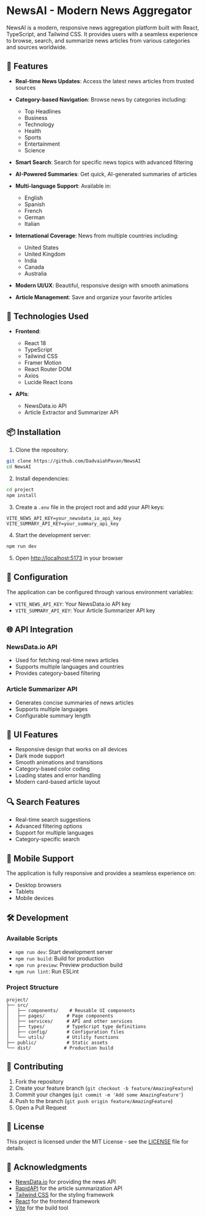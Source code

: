 # NewsAI - Modern News Aggregator

NewsAI is a modern, responsive news aggregation platform built with React, TypeScript, and Tailwind CSS. It provides users with a seamless experience to browse, search, and summarize news articles from various categories and sources worldwide.

## 🌟 Features

- **Real-time News Updates**: Access the latest news articles from trusted sources
- **Category-based Navigation**: Browse news by categories including:
  - Top Headlines
  - Business
  - Technology
  - Health
  - Sports
  - Entertainment
  - Science

- **Smart Search**: Search for specific news topics with advanced filtering
- **AI-Powered Summaries**: Get quick, AI-generated summaries of articles
- **Multi-language Support**: Available in:
  - English
  - Spanish
  - French
  - German
  - Italian

- **International Coverage**: News from multiple countries including:
  - United States
  - United Kingdom
  - India
  - Canada
  - Australia

- **Modern UI/UX**: Beautiful, responsive design with smooth animations
- **Article Management**: Save and organize your favorite articles

## 🚀 Technologies Used

- **Frontend**:
  - React 18
  - TypeScript
  - Tailwind CSS
  - Framer Motion
  - React Router DOM
  - Axios
  - Lucide React Icons

- **APIs**:
  - NewsData.io API
  - Article Extractor and Summarizer API

## 📦 Installation

1. Clone the repository:
```bash
git clone https://github.com/DadvaiahPavan/NewsAI
cd NewsAI
```

2. Install dependencies:
```bash
cd project
npm install
```

3. Create a `.env` file in the project root and add your API keys:
```env
VITE_NEWS_API_KEY=your_newsdata_io_api_key
VITE_SUMMARY_API_KEY=your_summary_api_key
```

4. Start the development server:
```bash
npm run dev
```

5. Open [http://localhost:5173](http://localhost:5173) in your browser

## 🔧 Configuration

The application can be configured through various environment variables:

- `VITE_NEWS_API_KEY`: Your NewsData.io API key
- `VITE_SUMMARY_API_KEY`: Your Article Summarizer API key

## 🌐 API Integration

### NewsData.io API
- Used for fetching real-time news articles
- Supports multiple languages and countries
- Provides category-based filtering

### Article Summarizer API
- Generates concise summaries of news articles
- Supports multiple languages
- Configurable summary length

## 🎨 UI Features

- Responsive design that works on all devices
- Dark mode support
- Smooth animations and transitions
- Category-based color coding
- Loading states and error handling
- Modern card-based article layout

## 🔍 Search Features

- Real-time search suggestions
- Advanced filtering options
- Support for multiple languages
- Category-specific search

## 📱 Mobile Support

The application is fully responsive and provides a seamless experience on:
- Desktop browsers
- Tablets
- Mobile devices

## 🛠️ Development

### Available Scripts

- `npm run dev`: Start development server
- `npm run build`: Build for production
- `npm run preview`: Preview production build
- `npm run lint`: Run ESLint

### Project Structure

```
project/
├── src/
│   ├── components/    # Reusable UI components
│   ├── pages/        # Page components
│   ├── services/     # API and other services
│   ├── types/        # TypeScript type definitions
│   ├── config/       # Configuration files
│   └── utils/        # Utility functions
├── public/           # Static assets
└── dist/            # Production build
```

## 🤝 Contributing

1. Fork the repository
2. Create your feature branch (`git checkout -b feature/AmazingFeature`)
3. Commit your changes (`git commit -m 'Add some AmazingFeature'`)
4. Push to the branch (`git push origin feature/AmazingFeature`)
5. Open a Pull Request

## 📄 License

This project is licensed under the MIT License - see the [LICENSE](LICENSE) file for details.

## 🙏 Acknowledgments

- [NewsData.io](https://newsdata.io/) for providing the news API
- [RapidAPI](https://rapidapi.com/) for the article summarization API
- [Tailwind CSS](https://tailwindcss.com/) for the styling framework
- [React](https://reactjs.org/) for the frontend framework
- [Vite](https://vitejs.dev/) for the build tool
